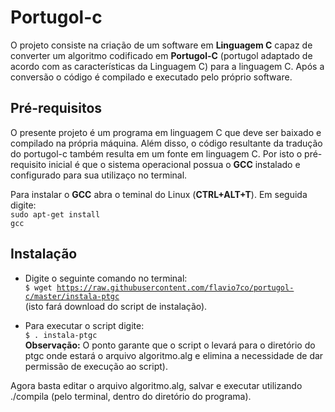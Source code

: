 # Portugol-c

O projeto consiste na criação de um software em __Linguagem C__ capaz de converter um algoritmo codificado em __Portugol-C__ (portugol adaptado de acordo com as características da Linguagem C) para a linguagem C. Após a conversão o código é compilado e executado pelo próprio software.

## Pré-requisitos

O presente projeto é um programa em linguagem C que deve ser baixado e compilado na própria máquina. Além disso, o código resultante da tradução do portugol-c também resulta em um fonte em linguagem C. Por isto o pré-requisito inicial é que o sistema operacional possua o __GCC__ instalado e configurado para sua utilizaço no terminal.

Para instalar o __GCC__ abra o teminal do Linux (<b>CTRL+ALT+T</b>).
Em seguida digite:<br/>
<code>sudo apt-get install gcc</code>

## Instalação

 - Digite o seguinte comando no terminal:<br/>
   <code>$ wget https://raw.githubusercontent.com/flavio7co/portugol-c/master/instala-ptgc</code><br/>
   (isto fará download do script de instalação).<br/>
   
 - Para executar o script digite:<br/>
   <code>$ . instala-ptgc</code>
   <br/>
  <b>Observação:</b> O ponto garante que o script o levará para o diretório do ptgc onde estará o arquivo algoritmo.alg e elimina a necessidade de dar permissão de execução ao script).<br/>

Agora basta editar o arquivo algoritmo.alg, salvar e executar utilizando ./compila (pelo terminal, dentro do diretório do programa).
